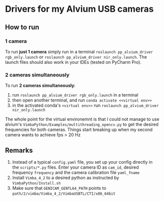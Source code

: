 # Drivers for my Alvium USB cameras

## How to run
### 1 camera
To run **just 1 camera** simply run in a terminal `roslaunch pp_alvium_driver rgb_only.launch` or `roslaunch pp_alvium_driver nir_only.launch`. The launch files should also work in your IDEs (tested on PyCharm Pro).

### 2 cameras simultaneously
To run **2 cameras simultaneously**:
1. run `roslaunch pp_alvium_driver rgb_only.launch` in a terminal
2. then open another terminal, and run `conda activate <<virtual env>>`
3. in the activated conda's `<virtual env>>` run `roslaunch pp_alvium_driver nir_only.launch`

The whole point for the virtual environemnt is that I could not manage to use alvium's `VimbaPython/Examples/multithreading_opencv.py` to get the desired frequencies for both cameras. Things start breaking up when my second camera wants to achieve fps > 20 Hz


## Remarks
1. Instead of a typical `config.yaml` file, you set up your config directly in the `scripts/*.py` files. Enter your camera ID as `cam_id`, desired frequency `frequency` and the camera calibration file `yaml_fname` 
2. Install `Vimba_4_2` to a desired python as instructed by `VimbaPython/Install.sh`
3. Make sure that `GENICAM_GENTL64_PATH` points to `path/2/vimba/Vimba_4_2/VimbaUSBTL/CTI/x86_64bit`